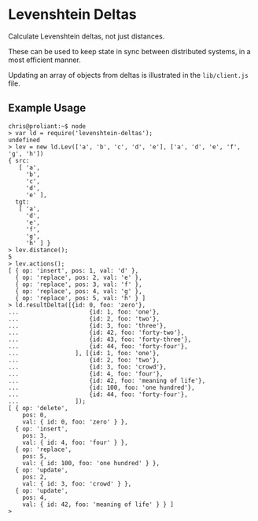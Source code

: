 Levenshtein Deltas
==================

Calculate Levenshtein deltas, not just distances.

These can be used to keep state in sync between distributed systems, in a most efficient manner.

Updating an array of objects from deltas is illustrated in the `lib/client.js` file.


Example Usage
-------------

```
chris@proliant:~$ node 
> var ld = require('levenshtein-deltas');
undefined
> lev = new ld.Lev(['a', 'b', 'c', 'd', 'e'], ['a', 'd', 'e', 'f', 'g', 'h'])
{ src: 
   [ 'a',
     'b',
     'c',
     'd',
     'e' ],
  tgt: 
   [ 'a',
     'd',
     'e',
     'f',
     'g',
     'h' ] }
> lev.distance();
5
> lev.actions();
[ { op: 'insert', pos: 1, val: 'd' },
  { op: 'replace', pos: 2, val: 'e' },
  { op: 'replace', pos: 3, val: 'f' },
  { op: 'replace', pos: 4, val: 'g' },
  { op: 'replace', pos: 5, val: 'h' } ]
> ld.resultDelta([{id: 0, foo: 'zero'},
...                    {id: 1, foo: 'one'},
...                    {id: 2, foo: 'two'},
...                    {id: 3, foo: 'three'},
...                    {id: 42, foo: 'forty-two'},
...                    {id: 43, foo: 'forty-three'},
...                    {id: 44, foo: 'forty-four'},
...                ], [{id: 1, foo: 'one'},
...                    {id: 2, foo: 'two'},
...                    {id: 3, foo: 'crowd'},
...                    {id: 4, foo: 'four'},
...                    {id: 42, foo: 'meaning of life'},
...                    {id: 100, foo: 'one hundred'},
...                    {id: 44, foo: 'forty-four'},
...                ]);
[ { op: 'delete',
    pos: 0,
    val: { id: 0, foo: 'zero' } },
  { op: 'insert',
    pos: 3,
    val: { id: 4, foo: 'four' } },
  { op: 'replace',
    pos: 5,
    val: { id: 100, foo: 'one hundred' } },
  { op: 'update',
    pos: 2,
    val: { id: 3, foo: 'crowd' } },
  { op: 'update',
    pos: 4,
    val: { id: 42, foo: 'meaning of life' } } ]
> 
```
